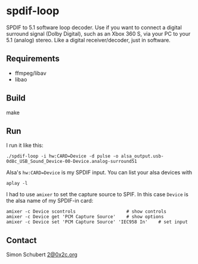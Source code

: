 spdif-loop
==========

SPDIF to 5.1 software loop decoder.  Use if you want to connect a
digital surround signal (Dolby Digital), such as an Xbox 360 S, via
your PC to your 5.1 (analog) stereo.  Like a digital receiver/decoder,
just in software.


Requirements
------------

- ffmpeg/libav
- libao


Build
-----

make


Run
---

I run it like this:

    ./spdif-loop -i hw:CARD=Device -d pulse -o alsa_output.usb-0d8c_USB_Sound_Device-00-Device.analog-surround51

Alsa's `hw:CARD=Device` is my SPDIF input.  You can list your alsa devices with

    aplay -l

I had to use `amixer` to set the capture source to SPIF.  In this case
`Device` is the alsa name of my SPDIF-in card:

	amixer -c Device scontrols                   # show controls
	amixer -c Device get 'PCM Capture Source'    # show options
    amixer -c Device set 'PCM Capture Source' 'IEC958 In'    # set input


Contact
-------

Simon Schubert <2@0x2c.org>
